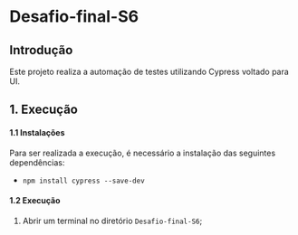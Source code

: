 # Desafio-final-S6
## Introdução
Este projeto realiza a automação de testes utilizando Cypress voltado para UI.

## 1. Execução
#### 1.1 Instalações
Para ser realizada a execução, é necessário a instalação das seguintes dependências:
- `npm install cypress --save-dev`

#### 1.2 Execução
1. Abrir um terminal no diretório `Desafio-final-S6`;

